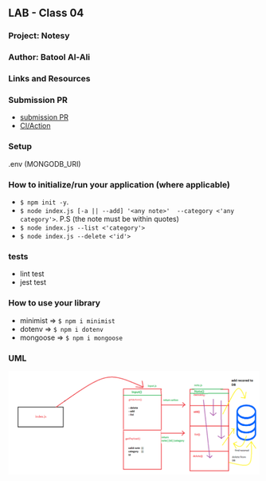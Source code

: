 ## LAB - Class 04

### Project: Notesy

### Author: Batool Al-Ali

### Links and Resources

### Submission PR
- [submission PR](https://github.com/batool-alali-401-advanced-javascript/notes/pull/10)
- [CI/Action](https://github.com/batool-alali-401-advanced-javascript/notes/runs/715194297)

### Setup
.env (MONGODB_URI)
### How to initialize/run your application (where applicable)
 - `$ npm init -y`.
 - `$ node index.js [-a || --add] '<any note>'  --category <'any category'>`.  P.S (the note must be within quotes)
 - `$ node index.js --list <'category'>`
 - `$ node index.js --delete <'id'>`

### tests
- lint test
- jest test 

### How to use your library 
- minimist => `$ npm i minimist`
- dotenv =>   `$ npm i dotenv`
- mongoose =>  `$ npm i mongoose`

### UML
![UML Diagram](mongo.png)
